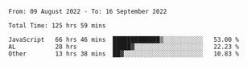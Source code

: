 
<!--START_SECTION:waka-->

```text
From: 09 August 2022 - To: 16 September 2022

Total Time: 125 hrs 59 mins

JavaScript   66 hrs 46 mins  █████████████▒░░░░░░░░░░░   53.00 %
AL           28 hrs          █████▓░░░░░░░░░░░░░░░░░░░   22.23 %
Other        13 hrs 38 mins  ██▓░░░░░░░░░░░░░░░░░░░░░░   10.83 %
```

<!--END_SECTION:waka-->











